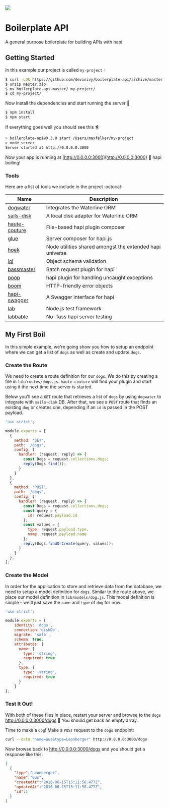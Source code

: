 <img src="http://i.imgur.com/LKv5XMA.jpg" />

Boilerplate API
===

A general purpose boilerplate for building APIs with hapi

## Getting Started
In this example our project is called `my-project` :droplet:

```bash
$ curl -LOk https://github.com/devinivy/boilerplate-api/archive/master.zip
$ unzip master.zip
$ mv boilerplate-api-master/ my-project/
$ cd my-project/
```

Now install the dependencies and start running the server :ocean:

```bash
$ npm install
$ npm start
```

If everything goes well you should see this :surfer:

```bash
> boilerplate-api@0.3.0 start /Users/maxfelker/my-project
> node server
Server started at http://0.0.0.0:3000
```

Now your app is running at [http://0.0.0.0:3000](http://0.0.0.0:3000) :potable_water: hapi boiling!

### Tools
Here are a list of tools we include in the project :octocat:

Name | Description
------------ | -------------
[dogwater](https://github.com/devinivy/dogwater) | Integrates the Waterline ORM  
[sails-disk](https://github.com/balderdashy/sails-disk) | A local disk adapter for Waterline ORM
[haute-couture](https://github.com/devinivy/haute-couture) | File-based hapi plugin composer
[glue](https://github.com/hapijs/glue) | Server composer for hapi.js
[hoek](https://github.com/hapijs/hoek) | Node utilities shared amongst the extended hapi universe
[joi](https://github.com/hapijs/joi) | Object schema validation
[bassmaster](https://github.com/hapijs/bassmaster) | Batch request plugin for hapi
[poop](https://github.com/hapijs/poop) | hapi plugin for handling uncaught exceptions
[boom](https://github.com/hapijs/boom) | HTTP-friendly error objects
[hapi-swagger](https://github.com/glennjones/hapi-swagger) | A Swagger interface for hapi
[lab](https://github.com/hapijs/lab) | Node.js test framework
[labbable](https://github.com/devinivy/labbable) | No-fuss hapi server testing

## My First Boil

In this simple example, we're going show you how to setup an endpoint where we can get a list of `dogs` as well as
 create and update `dogs`.

### Create the Route
We need to create a route definition for our `dogs`. We do this by creating a file in `lib/routes/dogs.js`. `haute-couture` will find your plugin and start using it the next time the server is started.

Below you'll see a `GET` route that retrieves a list of `dogs`
by using `dogwater` to integrate with `sails-disk` DB. After that, we see a `POST` route that finds an existing `dog`
or creates one, depending if an `id` is passed in the POST payload.

```javascript
'use strict';

module.exports = [
  {
    method: 'GET',
    path: '/dogs',
    config: {
      handler: (request, reply) => {
        const Dogs = request.collections.dogs;
        reply(Dogs.find());
      }
    }
  },
  {
    method: 'POST',
    path: '/dogs',
    config: {
      handler: (request, reply) => {
        const Dogs = request.collections.dogs;
        const query = {
          id: request.payload.id
        };
        const values = {
          type: request.payload.type,
          name: request.payload.name
        };
        reply(Dogs.findOrCreate(query, values));
      }
    }
  },
];

```

### Create the Model

In order for the application to store and retrieve data from the database, we need to setup a model definition for `dogs`.
Similar to the route above, we place our model definition in `lib/models/dog.js`. This model definition is simple - we'll
just save the `name` and `type` of `dog` for now.

```javascript
'use strict';

module.exports = {
    identity: 'dogs',
    connection:'diskDb',
    migrate: 'safe',
    schema: true,
    attributes: {
      name: {
        type: 'string',
        required: true
      },
      type: {
        type: 'string',
        required: true
      }
    }
};
```

### Test It Out!
With both of these files in place, restart your server and browse to the `dogs` http://0.0.0.0:3000/dogs :dog: You should get back an empty array.

Time to make a `dog`! Make a `POST` request to the `dogs` endpoint:

```bash
curl --data "name=Gus&type=Leonberger" http://0.0.0.0:3000/dogs
```

Now browse back to http://0.0.0.0:3000/dogs and you should get a response like this:

```json
[
  {
    "type":"Leonberger",
    "name":"Gus",
    "createdAt":"2016-06-15T15:11:58.477Z",
    "updatedAt":"2016-06-15T15:11:58.477Z",
    "id":1
  }
]
```
